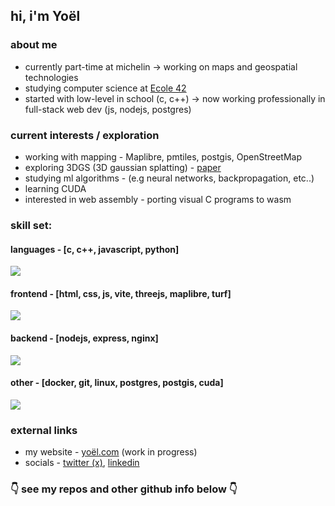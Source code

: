 ## hi, i'm Yoël

### about me
- currently part-time at michelin -> working on maps and geospatial technologies
- studying computer science at [Ecole 42](https://42.fr)
- started with low-level in school (c, c++) -> now working professionally in full-stack web dev (js, nodejs, postgres)

### current interests / exploration
- working with mapping - Maplibre, pmtiles, postgis, OpenStreetMap
- exploring 3DGS (3D gaussian splatting) - [paper](https://repo-sam.inria.fr/fungraph/3d-gaussian-splatting/)
- studying ml algorithms - (e.g neural networks, backpropagation, etc..)
- learning CUDA
- interested in web assembly - porting visual C programs to wasm

### skill set:

#### languages - [c, c++, javascript, python]
<div><img src="https://skillicons.dev/icons?i=c,cpp,js,python"&perline=4/></div>

#### frontend - [html, css, js, vite, threejs, maplibre, turf]
<div><img src="https://skillicons.dev/icons?i=html,css,js,vite,threejs,maplibre,turf"&perline=4/></div>

#### backend - [nodejs, express, nginx]
<div><img src="https://skillicons.dev/icons?i=nodejs,express,nginx"&perline=4/></div>

#### other - [docker, git, linux, postgres, postgis, cuda]
<div><img src="https://skillicons.dev/icons?i=docker,git,linux,postgres,postgis,cuda"&perline=4/></div>

### external links
- my website - [yoël.com](https://yoël.com) (work in progress)
- socials - [twitter (x)](https://x.com/YoelRidgway), [linkedin](https://www.linkedin.com/in/yoelr/)

### 👇 see my repos and other github info below 👇




